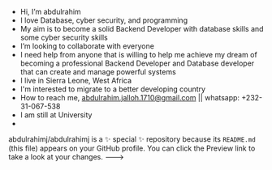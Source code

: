 - Hi, I’m abdulrahim
- I love Database, cyber security, and programming
- My aim is to become a solid Backend Developer with database skills and some cyber security skills
- I’m looking to collaborate with everyone
- I need help from anyone that is willing to help me achieve my dream of becoming a professional Backend Developer and Database developer that can create and manage powerful systems
- I live in Sierra Leone, West Africa
- I'm interested to migrate to a better developing country
- How to reach me, abdulrahim.jalloh.1710@gmail.com || whatsapp: +232-31-067-538
- I am still at University
- 
abdulrahimj/abdulrahimj is a ✨ special ✨ repository because its `README.md` (this file) appears on your GitHub profile.
You can click the Preview link to take a look at your changes.
--->
